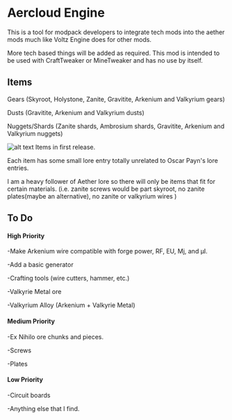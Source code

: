 # Aercloud Engine
This is a tool for modpack developers to integrate tech mods into the aether mods much like Voltz Engine does for other mods. 


More tech based things will be added as required.
This mod is intended to be used with CraftTweaker or MineTweaker and has no use by itself.

 

## Items

Gears (Skyroot, Holystone, Zanite, Gravitite, Arkenium and Valkyrium gears)

Dusts (Gravitite, Arkenium and Valkyrium dusts)

Nuggets/Shards (Zanite shards, Ambrosium shards, Gravitite, Arkenium and Valkyrium nuggets)

 
![alt text](https://i.imgur.com/zG2akus.png)
Items in first release.

 Each item has some small lore entry totally unrelated to Oscar Payn's lore entries.

I am a heavy follower of Aether lore so there will only be items that fit for certain materials. (i.e. zanite screws would be part skyroot, no zanite plates(maybe an alternative), no zanite or valkyrium wires )

## To Do


#### High Priority

-Make Arkenium wire compatible with forge power, RF, EU, Mj, and µI.

-Add a basic generator

-Crafting tools (wire cutters, hammer, etc.)

-Valkyrie Metal ore

-Valkyrium Alloy (Arkenium + Valkyrie Metal)


#### Medium Priority

-Ex Nihilo ore chunks and pieces.

-Screws

-Plates


#### Low Priority

-Circuit boards

-Anything else that I find.




